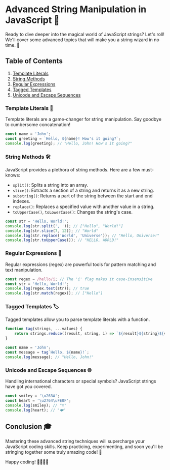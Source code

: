 # Advanced String Manipulation in JavaScript 🚀

Ready to dive deeper into the magical world of JavaScript strings? Let's roll! We'll cover some advanced topics that will make you a string wizard in no time. 💪

## Table of Contents

1. [Template Literals](#template-literals)
2. [String Methods](#string-methods)
3. [Regular Expressions](#regular-expressions)
4. [Tagged Templates](#tagged-templates)
5. [Unicode and Escape Sequences](#unicode-and-escape-sequences)

### Template Literals 📜

Template literals are a game-changer for string manipulation. Say goodbye to cumbersome concatenation!

```javascript
const name = 'John';
const greeting = `Hello, ${name}! How's it going?`;
console.log(greeting); // "Hello, John! How's it going?"
```

### String Methods 🛠️

JavaScript provides a plethora of string methods. Here are a few must-knows:

- `split()`: Splits a string into an array.
- `slice()`: Extracts a section of a string and returns it as a new string.
- `substring()`: Returns a part of the string between the start and end indexes.
- `replace()`: Replaces a specified value with another value in a string.
- `toUpperCase()`, `toLowerCase()`: Changes the string's case.

```javascript
const str = 'Hello, World!';
console.log(str.split(', ')); // ["Hello", "World!"]
console.log(str.slice(7, 12)); // "World"
console.log(str.replace('World', 'Universe')); // "Hello, Universe!"
console.log(str.toUpperCase()); // "HELLO, WORLD!"
```

### Regular Expressions 🧩

Regular expressions (regex) are powerful tools for pattern matching and text manipulation.

```javascript
const regex = /hello/i; // The 'i' flag makes it case-insensitive
const str = 'Hello, World!';
console.log(regex.test(str)); // true
console.log(str.match(regex)); // ["Hello"]
```

### Tagged Templates 🏷️

Tagged templates allow you to parse template literals with a function.

```javascript
function tag(strings, ...values) {
    return strings.reduce((result, string, i) => `${result}${string}${values[i] || ''}`, '');
}

const name = 'John';
const message = tag`Hello, ${name}!`;
console.log(message); // "Hello, John!"
```

### Unicode and Escape Sequences 🌐

Handling international characters or special symbols? JavaScript strings have got you covered.

```javascript
const smiley = '\u263A';
const heart = '\u2764\uFE0F';
console.log(smiley); // "☺"
console.log(heart); // "❤️"
```

## Conclusion 🎓

Mastering these advanced string techniques will supercharge your JavaScript coding skills. Keep practicing, experimenting, and soon you'll be stringing together some truly amazing code! 🚀

Happy coding! 👨‍💻👩‍💻
